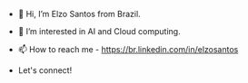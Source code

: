 - 👋 Hi, I’m Elzo Santos from Brazil.
- 👀 I’m interested in AI and Cloud computing.
- 📫 How to reach me - https://br.linkedin.com/in/elzosantos

- Let's connect!

<!---
elzosantos/elzosantos is a ✨ special ✨ repository because its `README.md` (this file) appears on your GitHub profile.
You can click the Preview link to take a look at your changes.
--->
